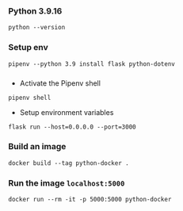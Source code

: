 

### Python 3.9.16
```Shell
python --version
```

### Setup env
```
pipenv --python 3.9 install flask python-dotenv
```

### 
* Activate the Pipenv shell
```
pipenv shell
```

* Setup environment variables
```
flask run --host=0.0.0.0 --port=3000
```

### Build an image
```
docker build --tag python-docker .
```

### Run the image `localhost:5000`
```
docker run --rm -it -p 5000:5000 python-docker
```
